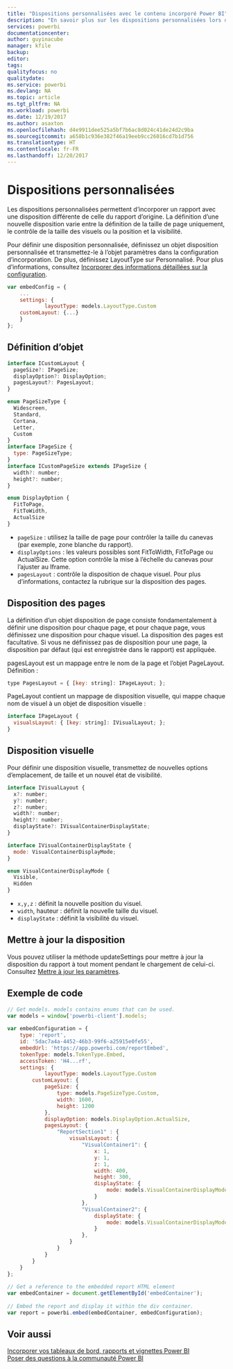 ```yaml
---
title: "Dispositions personnalisées avec le contenu incorporé Power BI"
description: "En savoir plus sur les dispositions personnalisées lors de l’incorporation de contenu Power BI dans votre application."
services: powerbi
documentationcenter: 
author: guyinacube
manager: kfile
backup: 
editor: 
tags: 
qualityfocus: no
qualitydate: 
ms.service: powerbi
ms.devlang: NA
ms.topic: article
ms.tgt_pltfrm: NA
ms.workload: powerbi
ms.date: 12/19/2017
ms.author: asaxton
ms.openlocfilehash: d4e9911dee525a5bf7b6ac8d024c41de24d2c9ba
ms.sourcegitcommit: a658b1c936e382f46a19eeb9cc26016cd7b1d756
ms.translationtype: HT
ms.contentlocale: fr-FR
ms.lasthandoff: 12/20/2017
---
```

# <a name="custom-layouts"></a>Dispositions personnalisées


Les dispositions personnalisées permettent d’incorporer un rapport avec une disposition différente de celle du rapport d’origine. La définition d’une nouvelle disposition varie entre la définition de la taille de page uniquement, le contrôle de la taille des visuels ou la position et la visibilité.

Pour définir une disposition personnalisée, définissez un objet disposition personnalisée et transmettez-le à l’objet paramètres dans la configuration d’incorporation. De plus, définissez LayoutType sur Personnalisé. Pour plus d’informations, consultez [Incorporer des informations détaillées sur la configuration](https://github.com/Microsoft/PowerBI-JavaScript/wiki/Embed-Configuration-Details).

```javascript
var embedConfig = {
    ...
    settings: {
            layoutType: models.LayoutType.Custom
    customLayout: {...}
    }
};
```

## <a name="object-definition"></a>Définition d’objet

```javascript
interface ICustomLayout {
  pageSize?: IPageSize;
  displayOption?: DisplayOption;
  pagesLayout?: PagesLayout;
}

enum PageSizeType {
  Widescreen,
  Standard,
  Cortana,
  Letter,
  Custom
}
interface IPageSize {
  type: PageSizeType;
}
interface ICustomPageSize extends IPageSize {
  width?: number;
  height?: number;
}

enum DisplayOption {
  FitToPage,
  FitToWidth,
  ActualSize
}
```

- `pageSize` : utilisez la taille de page pour contrôler la taille du canevas (par exemple, zone blanche du rapport).
- `displayOptions` : les valeurs possibles sont FitToWidth, FitToPage ou ActualSize. Cette option contrôle la mise à l’échelle du canevas pour l’ajuster au Iframe.
- `pagesLayout` : contrôle la disposition de chaque visuel. Pour plus d’informations, contactez la rubrique sur la disposition des pages.

## <a name="pages-layout"></a>Disposition des pages

La définition d’un objet disposition de page consiste fondamentalement à définir une disposition pour chaque page, et pour chaque page, vous définissez une disposition pour chaque visuel.
La disposition des pages est facultative. Si vous ne définissez pas de disposition pour une page, la disposition par défaut (qui est enregistrée dans le rapport) est appliquée.

pagesLayout est un mappage entre le nom de la page et l’objet PageLayout. Définition :

```javascript
type PagesLayout = { [key: string]: IPageLayout; };
```

PageLayout contient un mappage de disposition visuelle, qui mappe chaque nom de visuel à un objet de disposition visuelle :

```javascript
interface IPageLayout {
  visualsLayout: { [key: string]: IVisualLayout; };
}
```

## <a name="visual-layout"></a>Disposition visuelle

Pour définir une disposition visuelle, transmettez de nouvelles options d’emplacement, de taille et un nouvel état de visibilité.

```javascript
interface IVisualLayout {
  x?: number;
  y?: number;
  z?: number;
  width?: number;
  height?: number;
  displayState?: IVisualContainerDisplayState;
}

interface IVisualContainerDisplayState {
  mode: VisualContainerDisplayMode;
}

enum VisualContainerDisplayMode {
  Visible,
  Hidden
}
```

- `x,y,z` : définit la nouvelle position du visuel.
- `width`, hauteur : définit la nouvelle taille du visuel.
- `displayState` : définit la visibilité du visuel.


## <a name="update-layout"></a>Mettre à jour la disposition

Vous pouvez utiliser la méthode updateSettings pour mettre à jour la disposition du rapport à tout moment pendant le chargement de celui-ci. Consultez [Mettre à jour les paramètres](https://github.com/Microsoft/PowerBI-JavaScript/wiki/Update-Settings).

## <a name="code-example"></a>Exemple de code

```javascript
// Get models. models contains enums that can be used.
var models = window['powerbi-client'].models;
    
var embedConfiguration = {
    type: 'report',
    id: '5dac7a4a-4452-46b3-99f6-a25915e0fe55',
    embedUrl: 'https://app.powerbi.com/reportEmbed',
    tokenType: models.TokenType.Embed,
    accessToken: 'H4...rf',
    settings: {
            layoutType: models.LayoutType.Custom
        customLayout: {
            pageSize: {
                type: models.PageSizeType.Custom,
                width: 1600,
                height: 1200
            },
            displayOption: models.DisplayOption.ActualSize,
            pagesLayout: {
                "ReportSection1" : {
                    visualsLayout: {
                        "VisualContainer1": {
                            x: 1,
                            y: 1,
                            z: 1,
                            width: 400,
                            height: 300,
                            displayState: {
                                mode: models.VisualContainerDisplayMode.Visible
                            }
                        },
                        "VisualContainer2": {
                            displayState: {
                                mode: models.VisualContainerDisplayMode.Hidden
                            }
                        },
                    }
                }
            }
        }
    }
};
     
// Get a reference to the embedded report HTML element
var embedContainer = document.getElementById('embedContainer');
 
// Embed the report and display it within the div container.
var report = powerbi.embed(embedContainer, embedConfiguration);

```


## <a name="see-also"></a>Voir aussi

[Incorporer vos tableaux de bord, rapports et vignettes Power BI](embedding-content.md)   
[Poser des questions à la communauté Power BI](https://community.powerbi.com/)

